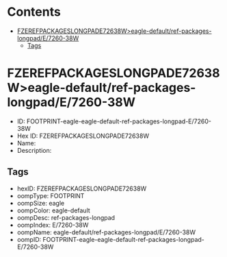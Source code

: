 



Contents
========

* [FZEREFPACKAGESLONGPADE72638W>eagle-default/ref-packages-longpad/E/7260-38W](#fzerefpackageslongpade72638weagle-defaultref-packages-longpade7260-38w)
	* [Tags](#tags)

# FZEREFPACKAGESLONGPADE72638W>eagle-default/ref-packages-longpad/E/7260-38W

- ID: FOOTPRINT-eagle-eagle-default-ref-packages-longpad-E/7260-38W
- Hex ID: FZEREFPACKAGESLONGPADE72638W
- Name: 
- Description: 

## Tags

- hexID: FZEREFPACKAGESLONGPADE72638W
- oompType: FOOTPRINT
- oompSize: eagle
- oompColor: eagle-default
- oompDesc: ref-packages-longpad
- oompIndex: E/7260-38W
- oompName: eagle-default/ref-packages-longpad/E/7260-38W
- oompID: FOOTPRINT-eagle-eagle-default-ref-packages-longpad-E/7260-38W
